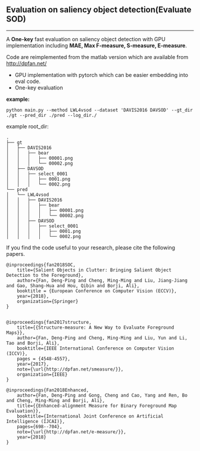 ## Evaluation on saliency object detection(Evaluate SOD)
---
A **One-key** fast evaluation on saliency object detection with GPU implementation including **MAE, Max F-measure, S-measure, E-measure**.

Code are reimplemented from the matlab version which are available from http://dpfan.net/

* GPU implementation with pytorch which can be easier embedding into eval code.
* One-key evaluation


**example:**
```
python main.py --method LWL4vsod --dataset 'DAVIS2016 DAVSOD' --gt_dir ./gt --pred_dir ./pred --log_dir./
```
example root_dir:
```
.
├── gt
│   ├── DAVIS2016
│   │   ├── bear
│   │   │   ├── 00001.png
│   │   │   └── 00002.png
│   ├── DAVSOD
│   │   ├── select_0001
│   │   │   ├── 0001.png
│   │   │   └── 0002.png
└── pred
│   └── LWL4vsod
│   │   ├── DAVIS2016
│   │   │   ├── bear
│   │   │   │   ├── 00001.png
│   │   │   │   └── 00002.png
│   │   ├── DAVSOD
│   │   │   ├── select_0001
│   │   │   │   ├── 0001.png
│   │   │   │   └── 0002.png
```


If you find the code useful to your research, please cite the following papers.
```
@inproceedings{fan2018SOC,
	title={Salient Objects in Clutter: Bringing Salient Object Detection to the Foreground},
	author={Fan, Deng-Ping and Cheng, Ming-Ming and Liu, Jiang-Jiang and Gao, Shang-Hua and Hou, Qibin and Borji, Ali},
	booktitle = {European Conference on Computer Vision (ECCV)},
	year={2018},
	organization={Springer}
}


@inproceedings{fan2017structure,
	title={{Structure-measure: A New Way to Evaluate Foreground Maps}},
	author={Fan, Deng-Ping and Cheng, Ming-Ming and Liu, Yun and Li, Tao and Borji, Ali},
	booktitle={IEEE International Conference on Computer Vision (ICCV)},
	pages = {4548-4557},
	year={2017},
	note={\url{http://dpfan.net/smeasure/}},
	organization={IEEE}
}

@inproceedings{Fan2018Enhanced,
	author={Fan, Deng-Ping and Gong, Cheng and Cao, Yang and Ren, Bo and Cheng, Ming-Ming and Borji, Ali},
	title={{Enhanced-alignment Measure for Binary Foreground Map Evaluation}},
	booktitle={International Joint Conference on Artificial Intelligence (IJCAI)},
	pages={698--704},
	note={\url{http://dpfan.net/e-measure/}},
	year={2018}
}
```
